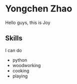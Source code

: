 # Yongchen Zhao

Hello guys, this is Joy

## Skills

I can do

- python
- woodworking
- cooking
- playing
 
